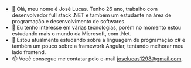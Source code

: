 - 👋 Olá, meu nome é José Lucas. Tenho 26 ano, trabalho com desenvolvedor full stack .NET e também um estudante na área de programação e desenvolvimento de softwares.
- 👀 Eu tenho interesse em várias tecnologias, porém no momento estou estudando mais o mundo da Microsoft, com .Net.
- 🌱 Estou atualmente estudando sobre a linguagem de programação c# e também um pouco sobre a framework Angular, tentando melhorar meu lado frontend.
- 📫 Você consegue me contatar pelo e-mail joselucas1298@gmail.com.
